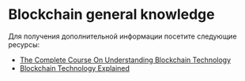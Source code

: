 # Blockchain general knowledge

Для получения дополнительной информации посетите следующие ресурсы:

- [The Complete Course On Understanding Blockchain Technology](https://www.udemy.com/course/understanding-blockchain-technology/)
- [Blockchain Technology Explained](https://youtu.be/qOVAbKKSH10)
